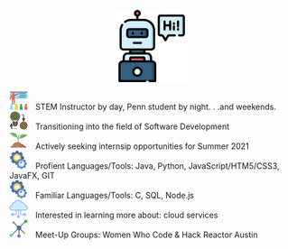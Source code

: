 

<p align="center">
  <img width="128" height="128" src="https://github.com/murraiscanlon/murraiscanlon/blob/main/bot.png">
</p>




![](https://github.com/murraiscanlon/murraiscanlon/blob/main/education.png) STEM Instructor by day, Penn student by night. . .and weekends. <br/>
![](https://github.com/murraiscanlon/murraiscanlon/blob/main/process.png) Transitioning into the field of Software Development  <br/> 
![](https://github.com/murraiscanlon/murraiscanlon/blob/main/sprout.png) Actively seeking internsip opportunities for Summer 2021  <br/> 
![](https://github.com/murraiscanlon/murraiscanlon/blob/main/settings.png) Profient Languages/Tools: Java, Python, JavaScript/HTM5/CSS3, JavaFX, GIT  <br/> 
![](https://github.com/murraiscanlon/murraiscanlon/blob/main/settings.png) Familiar Languages/Tools: C, SQL, Node.js  <br/> 
![](https://github.com/murraiscanlon/murraiscanlon/blob/main/cloud.png) Interested in learning more about: cloud services  <br/> 
![](https://github.com/murraiscanlon/murraiscanlon/blob/main/network.png) Meet-Up Groups: Women Who Code & Hack Reactor Austin 


